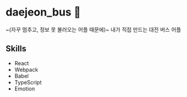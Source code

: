 # daejeon_bus 🚌
~(자꾸 멈추고, 정보 못 불러오는 어플 때문에)~ 내가 직접 만드는 대전 버스 어플

## Skills
- React
- Webpack
- Babel
- TypeScript
- Emotion

